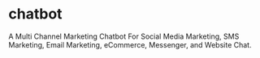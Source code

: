 # chatbot
A Multi Channel Marketing Chatbot For Social Media Marketing, SMS Marketing, Email Marketing, eCommerce, Messenger, and Website Chat.
